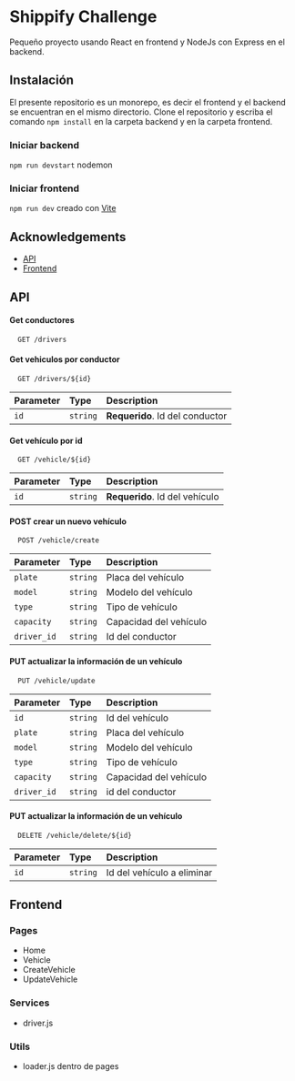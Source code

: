 
# Shippify Challenge

Pequeño proyecto usando React en frontend y NodeJs con Express en el backend.


## Instalación
El presente repositorio es un monorepo, es decir el frontend y el backend se encuentran en el mismo directorio.
Clone el repositorio y escriba el comando `npm install` en la carpeta backend y en la carpeta frontend.

### Iniciar backend
`npm run devstart` nodemon

### Iniciar frontend
`npm run dev` creado con 
[Vite](https://vitejs.dev/)
## Acknowledgements

* [API](#api)
* [Frontend](#frontend)


## API

#### Get conductores

```http
  GET /drivers
```

#### Get vehiculos por conductor

```http
  GET /drivers/${id}
```

| Parameter | Type     | Description                       |
| :-------- | :------- | :-------------------------------- |
| `id`      | `string` | **Requerido**. Id del conductor |

#### Get vehículo por id
```http
  GET /vehicle/${id}
```
| Parameter | Type     | Description                       |
| :-------- | :------- | :-------------------------------- |
| `id`      | `string` | **Requerido**. Id del vehículo |


#### POST crear un nuevo vehículo 

```http
  POST /vehicle/create
```

| Parameter | Type     | Description                       |
| :-------- | :------- | :-------------------------------- |
| `plate`      | `string` | Placa del vehículo |
| `model` | `string`| Modelo del vehículo
| `type` | `string`| Tipo de vehículo
| `capacity` |`string` | Capacidad del vehículo
| `driver_id` |`string`| Id del conductor

#### PUT actualizar la información de un vehículo

```http
  PUT /vehicle/update
```

| Parameter | Type     | Description                       |
| :-------- | :------- | :-------------------------------- |
| `id`      | `string` | Id del vehículo |
| `plate`      | `string` | Placa del vehículo |
| `model` | `string`| Modelo del vehículo
| `type` | `string`| Tipo de vehículo
| `capacity` |`string` | Capacidad del vehículo
| `driver_id` |`string`| id del conductor

#### PUT actualizar la información de un vehículo

```http
  DELETE /vehicle/delete/${id}
```

| Parameter | Type     | Description                       |
| :-------- | :------- | :-------------------------------- |
| `id`      | `string` | Id del vehículo a eliminar |


## Frontend

### Pages
* Home
* Vehicle
* CreateVehicle
* UpdateVehicle

### Services
* driver.js

### Utils
* loader.js dentro de pages

    